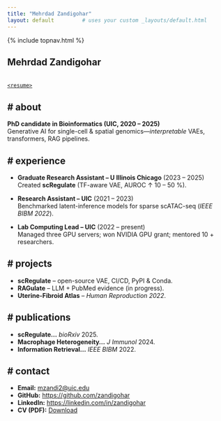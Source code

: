 ```yaml
---
title: "Mehrdad Zandigohar"
layout: default         # uses your custom _layouts/default.html
---
```


<!--  Hero  -->
<section id="hero">
  {% include topnav.html %}
  <h1>Mehrdad Zandigohar</h1>
  <span id="typed-tagline"></span><br>
  <a href="/assets/CV_mehrdad_v10.pdf" class="btn btn-default" style="margin-top:20px">
    <code>&lt;resume&gt;</code>
  </a>
</section>

## <span id="about" class="code"># about</span>

**PhD candidate in Bioinformatics (UIC, 2020 – 2025)**  
Generative AI for single-cell & spatial genomics—*interpretable* VAEs, transformers, RAG pipelines.

## <span id="experience" class="code"># experience</span>

- **Graduate Research Assistant – U Illinois Chicago** (2023 – 2025)  
  Created **scRegulate** (TF-aware VAE, AUROC ↑ 10 – 50 %).

- **Research Assistant – UIC** (2021 – 2023)  
  Benchmarked latent-inference models for sparse scATAC-seq (*IEEE BIBM 2022*).

- **Lab Computing Lead – UIC** (2022 – present)  
  Managed three GPU servers; won NVIDIA GPU grant; mentored 10 + researchers.

## <span id="projects" class="code"># projects</span>

- **scRegulate** – open-source VAE, CI/CD, PyPI & Conda.  
- **RAGulate** – LLM + PubMed evidence (in progress).  
- **Uterine-Fibroid Atlas** – *Human Reproduction 2022*.

## <span id="publications" class="code"># publications</span>

- **scRegulate…** *bioRxiv* 2025.  
- **Macrophage Heterogeneity…** *J Immunol* 2024.  
- **Information Retrieval…** *IEEE BIBM* 2022.

## <span id="contact" class="code"># contact</span>

- **Email:** mzandi2@uic.edu  
- **GitHub:** https://github.com/zandigohar  
- **LinkedIn:** https://linkedin.com/in/zandigohar  
- **CV (PDF):** [Download](/assets/CV_mehrdad_v10.pdf)
